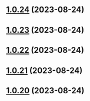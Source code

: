 ## [1.0.24](https://github.com/lf-trygghetstjanster/bankid4keycloak6/compare/v1.0.23...v1.0.24) (2023-08-24)



## [1.0.23](https://github.com/lf-trygghetstjanster/bankid4keycloak6/compare/v1.0.22...v1.0.23) (2023-08-24)



## [1.0.22](https://github.com/lf-trygghetstjanster/bankid4keycloak6/compare/v1.0.21...v1.0.22) (2023-08-24)



## [1.0.21](https://github.com/lf-trygghetstjanster/bankid4keycloak6/compare/v1.0.20...v1.0.21) (2023-08-24)



## [1.0.20](https://github.com/lf-trygghetstjanster/bankid4keycloak6/compare/v1.0.19...v1.0.20) (2023-08-24)



